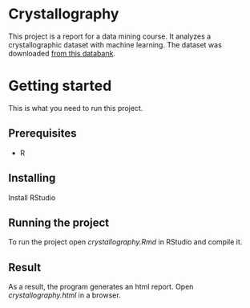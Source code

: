 # Crystallography
This project is a report for a data mining course. It analyzes a crystallographic dataset with machine learning. The dataset was downloaded [from this databank](http://www.rcsb.org/).

# Getting started
This is what you need to run this project.

## Prerequisites
* R

## Installing
Install RStudio

## Running the project
To run the project open *crystallography.Rmd* in RStudio and compile it.

## Result
As a result, the program generates an html report. Open *crystallography.html* in a browser.
